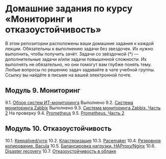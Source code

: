 # Домашние задания по курсу «Мониторинг и отказоустойчивость»
В этом репозитории расположены ваши домашние задания к каждой лекции. 
Обязательны к выполнению задачи без звездочек. Их нужно выполнить, чтобы получить зачёт.
Задачи со звёздочкой (*) — дополнительные задачи и/или задачи повышенной сложности. Их выполнять не обязательно, но они помогут вам глубже понять тему.
Любые вопросы по решению задач задавайте в чате учебной группы. Ссылку вы найдёте в письме на вашей электронной почте.
## Модуль 9. Мониторинг
9.1. [Обзор систем ИТ-мониторинга](9-01.md) Выполнено
9.2. [Система мониторинга Zabbix](9-02.md) Выполнено
9.3. [Система мониторинга Zabbix. Часть 2](9-03.md) На проверку
9.4. [Prometheus](9-04.md)
9.5. [Prometheus. Часть 2](9-05.md)
## Модуль 10. Отказоустойчивость
10.1. [Keepalived/vrrp](10-01.md)
10.2. [Кластеризация](10-02.md)
10.3. [Pacemaker](10-03.md)
10.4. [Резервное копирование. Bacula](10-04.md)
10.5. [Балансировка нагрузки. HAProxy/Nginx](10-05.md)
10.6. [Disaster recovery](10-06.md)
10.7. [Отказоустойчивость в облаке](10-07.md)
